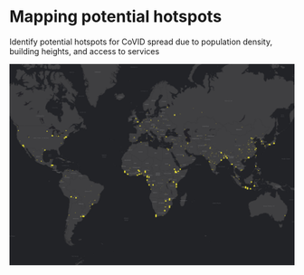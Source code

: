 # Mapping potential hotspots
Identify potential hotspots for CoVID spread due to population density, building heights, and access to services

![All city extents](Documentation/All_extents.png)
